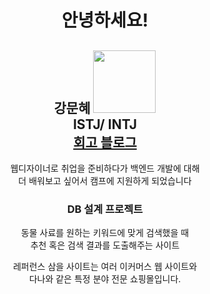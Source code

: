 
<center>

# 안녕하세요!

## 강문혜 <img src="https://th.bing.com/th/id/OIP.ckiLC1RCF8LZ28gFUeXlPgHaHR?pid=ImgDet&rs=1" width= "100px" left="30p"> <br> ISTJ/ INTJ <br> [회고 블로그](https://docc.tistory.com)

웹디자이너로 취업을 준비하다가 백엔드 개발에 대해 <br> 더 배워보고 싶어서 캠프에 지원하게 되었습니다

### DB 설계 프로젝트

동물 사료를 원하는 키워드에 맞게 검색했을 때 <br> 추천 혹은 검색 결과를 도출해주는 사이트 

레퍼런스 삼을 사이트는 여러 이커머스 웹 사이트와 <br>다나와 같은 특정 분야 전문 쇼핑몰입니다.

</center>